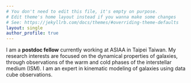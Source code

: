```yaml
---
# You don't need to edit this file, it's empty on purpose.
# Edit theme's home layout instead if you wanna make some changes
# See: https://jekyllrb.com/docs/themes/#overriding-theme-defaults
layout: single
author_profile: true
---
```



I am a **postdoc fellow** currently working at ASIAA in Taipei Taiwan.
My research interests are focused on the dynamical properties of galaxies,
through observations of the warm and cold phases of the interstellar medium (ISM).
I am an expert in kinematic modeling of galaxies using data cube observations.
